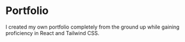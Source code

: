 # Portfolio

I created my own portfolio completely from the ground up while gaining proficiency in React and Tailwind CSS.
